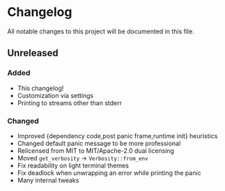 # Changelog
All notable changes to this project will be documented in this file.

## Unreleased

### Added
- This changelog!
- Customization via settings
- Printing to streams other than stderr

### Changed
- Improved {dependency code,post panic frame,runtime init} heuristics
- Changed default panic message to be more professional
- Relicensed from MIT to MIT/Apache-2.0 dual licensing
- Moved `get_verbosity` -> `Verbosity::from_env`
- Fix readability on light terminal themes
- Fix deadlock when unwrapping an error while printing the panic
- Many internal tweaks

